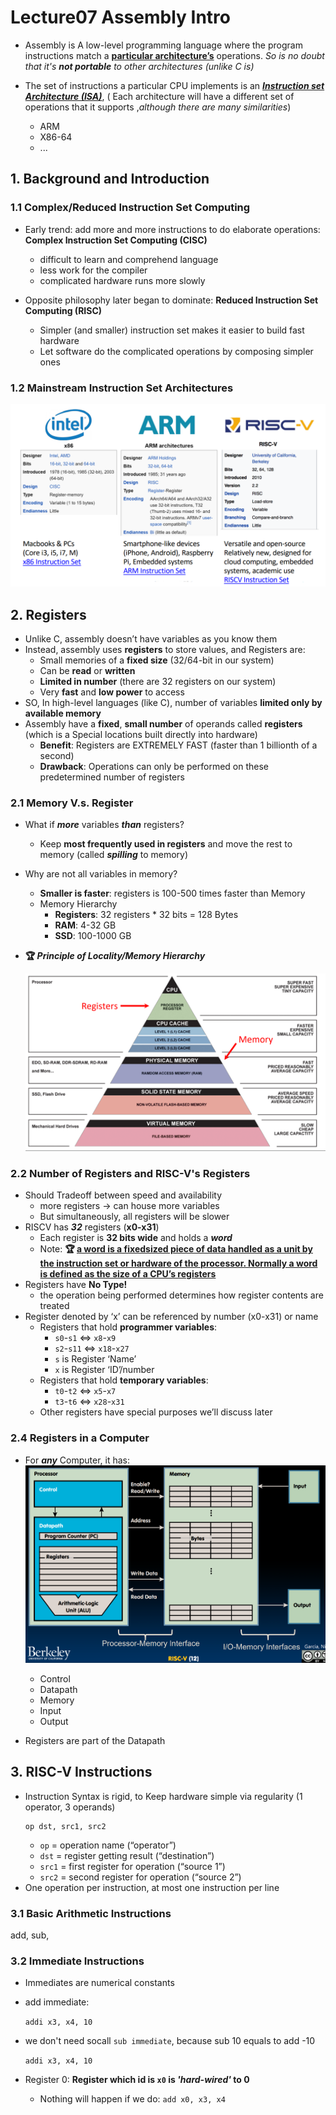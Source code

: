 # Lecture07 Assembly Intro

* Assembly is A low-level programming language where the program instructions match a **<u>particular architecture’s</u>** operations. *So is no doubt that it's **not portable** to other architectures (unlike C is)*

* The set of instructions a particular CPU implements is an ***<u>Instruction set Architecture (ISA)</u>***,  ( Each architecture will have a different set of operations that it supports ,*although there are many similarities*)
    * ARM
    * X86-64
    * ...

## 1. Background and Introduction

### 1.1 Complex/Reduced Instruction Set Computing
* Early trend: add more and more instructions to do elaborate operations: **Complex Instruction Set Computing (CISC)** 
    * difficult to learn and comprehend language
    * less work for the compiler
    * complicated hardware runs more slowly

* Opposite philosophy later began to dominate: **Reduced Instruction Set Computing (RISC)**
    * Simpler (and smaller) instruction set makes it easier to build fast hardware
    * Let software do the complicated operations by composing simpler ones

### 1.2 Mainstream Instruction Set Architectures
![lec07-1](./assets/lec07-1.png)

## 2. Registers
* Unlike C, assembly doesn’t have variables as you know them
* Instead, assembly uses **registers** to store values, and Registers are:
    * Small memories of a **fixed size** (32/64-bit in our system)
    * Can be **read** or **written**
    * **Limited in number** (there are 32 registers on our system)
    * Very **fast** and **low power** to access
* SO, In high-level languages (like C), number of variables **limited only by available memory**
* Assembly have a **fixed**, **small number** of operands called **registers** (which is a Special locations built directly into hardware)
    * **Benefit**: Registers are EXTREMELY FAST (faster than 1 billionth of a second)
    * **Drawback**: Operations can only be performed on these predetermined number of registers

### 2.1 Memory V.s. Register
* What if ***more*** variables ***than*** registers?
    * Keep **most frequently used in registers** and move the rest to memory (called ***spilling*** to memory)
* Why are not all variables in memory?
    * **Smaller is faster**: registers is 100-500 times faster than Memory
    * Memory Hierarchy
        * **Registers**: 32 registers * 32 bits = 128 Bytes
        * **RAM**: 4-32 GB
        * **SSD**: 100-1000 GB

* **🏆 *Principle of Locality/Memory Hierarchy***
  
    ![lec07-2](./assets/lec07-2.png)

### 2.2 Number of Registers and RISC-V's Registers
* Should Tradeoff between speed and availability
    * more registers → can house more variables
    * But simultaneously, all registers will be slower
* RISCV has ***32*** registers (**x0-x31**)
    * Each register is **32 bits wide** and holds a ***word***
    * Note: **🏆 <u>a word is a fixedsized piece of data handled as a unit by the instruction set or hardware of the processor. Normally a word is defined as the size of a CPU’s registers</u>**
* Registers have **No Type!**
    * the operation being performed determines how register contents are treated
* Register denoted by ‘x’ can be referenced by number (x0-x31) or name
    * Registers that hold **programmer variables**:
        * `s0`-`s1` $\Leftrightarrow$ `x8`-`x9`
        * `s2`-`s11` $\Leftrightarrow$ `x18`-`x27`
        * `s` is Register ‘Name’
        * `x` is Register ‘ID’/number    
    * Registers that hold **temporary variables**:
        * `t0`-`t2` $\Leftrightarrow$ `x5`-`x7`
        * `t3`-`t6` $\Leftrightarrow$ `x28`-`x31`
    * Other registers have special purposes we’ll discuss later

### 2.4 Registers in a Computer
* For ***any*** Computer, it has: 
    ![lec07-3](./assets/lec07-3.png)
    * Control
    * Datapath
    * Memory
    * Input
    * Output

* Registers are part of the Datapath

## 3. RISC-V Instructions
* Instruction Syntax is rigid, to Keep hardware simple via regularity (1 operator, 3 operands)
    ```assembly
    op dst, src1, src2
    ```
    * `op` = operation name (“operator”)
    * `dst` = register getting result (“destination”)
    * `src1` = first register for operation (“source 1”)
    * `src2` = second register for operation (“source 2”)
* One operation per instruction, at most one instruction per line

### 3.1 Basic Arithmetic Instructions 
add, sub, 



### 3.2 Immediate Instructions
* Immediates are numerical constants
* add immediate:

    `addi x3, x4, 10` 
* we don't need socall `sub immediate`, because sub 10 equals to add -10

    `addi x3, x4, 10`

* Register 0: **Register which id is `x0` is *'hard-wired'* to 0**
    * Nothing will happen if we do: `add x0, x3, x4`
